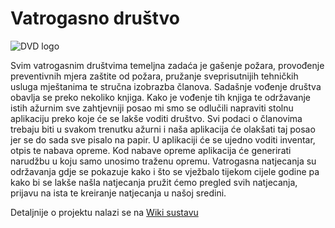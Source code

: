 # Vatrogasno društvo

![DVD logo](http://testerinho.com/vatrogasci/img/rsz_capture.png)

Svim vatrogasnim društvima temeljna zadaća je gašenje požara, provođenje preventivnih mjera zaštite od požara, pružanje sveprisutnijih tehničkih usluga mještanima te stručna izobrazba članova. Sadašnje vođenje društva obavlja se preko nekoliko knjiga. Kako je vođenje tih knjiga te održavanje istih ažurnim sve zahtjevniji posao mi smo se odlučili napraviti stolnu aplikaciju preko koje će se lakše voditi društvo. Svi podaci o članovima trebaju biti u svakom trenutku ažurni i naša aplikacija će olakšati taj posao jer se do sada sve pisalo na papir. U aplikaciji će se ujedno voditi inventar, otpis te nabava opreme. Kod nabave opreme aplikacija će generirati narudžbu u koju samo unosimo traženu opremu. Vatrogasna natjecanja su održavanja gdje se pokazuje kako i što se vježbalo tijekom cijele godine pa kako bi se lakše našla natjecanja pružit ćemo pregled svih natjecanja, prijavu na ista te kreiranje natjecanja u našoj sredini. 

Detaljnije o projektu nalazi se na [Wiki sustavu](https://github.com/foivz/r1530/wiki/Home---Vatrogasno-dru%C5%A1tvo)
